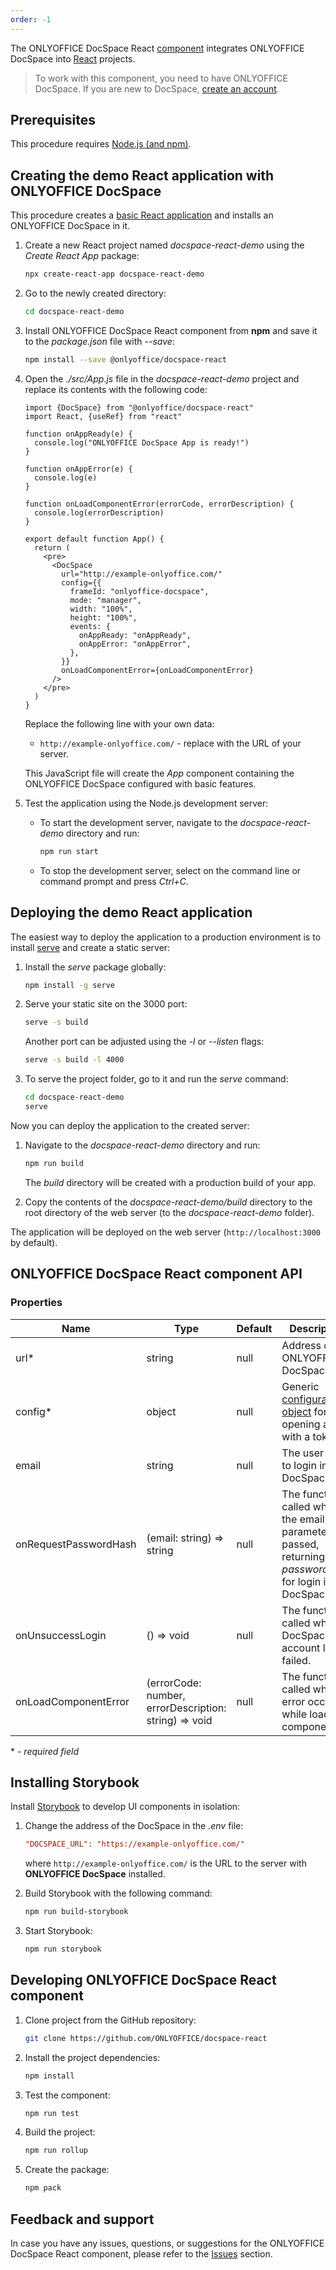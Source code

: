 ```yaml
---
order: -1
---
```


The ONLYOFFICE DocSpace React [component](https://github.com/ONLYOFFICE/docspace-react) integrates ONLYOFFICE DocSpace into [React](https://react.dev/) projects.

> To work with this component, you need to have ONLYOFFICE DocSpace. If you are new to DocSpace, [create an account](https://www.onlyoffice.com/docspace-registration.aspx?from=api).

## Prerequisites

This procedure requires [Node.js (and npm)](https://nodejs.org/en).

## Creating the demo React application with ONLYOFFICE DocSpace

This procedure creates a [basic React application](https://github.com/facebook/create-react-app) and installs an ONLYOFFICE DocSpace in it.

1. Create a new React project named *docspace-react-demo* using the *Create React App* package:

   ``` sh
   npx create-react-app docspace-react-demo
   ```

2. Go to the newly created directory:

   ``` sh
   cd docspace-react-demo
   ```

3. Install ONLYOFFICE DocSpace React component from **npm** and save it to the *package.json* file with *--save*:

   ``` sh
   npm install --save @onlyoffice/docspace-react
   ```

4. Open the *./src/App.js* file in the *docspace-react-demo* project and replace its contents with the following code:

   ``` tsx
   import {DocSpace} from "@onlyoffice/docspace-react"
   import React, {useRef} from "react"

   function onAppReady(e) {
     console.log("ONLYOFFICE DocSpace App is ready!")
   }

   function onAppError(e) {
     console.log(e)
   }

   function onLoadComponentError(errorCode, errorDescription) {
     console.log(errorDescription)
   }

   export default function App() {
     return (
       <pre>
         <DocSpace
           url="http://example-onlyoffice.com/"
           config={{
             frameId: "onlyoffice-docspace",
             mode: "manager",
             width: "100%",
             height: "100%",
             events: {
               onAppReady: "onAppReady",
               onAppError: "onAppError",
             },
           }}
           onLoadComponentError={onLoadComponentError}
         />
       </pre>
     )
   }
   ```

   Replace the following line with your own data:

   - `http://example-onlyoffice.com/` - replace with the URL of your server.

   This JavaScript file will create the *App* component containing the ONLYOFFICE DocSpace configured with basic features.

5. Test the application using the Node.js development server:

   - To start the development server, navigate to the *docspace-react-demo* directory and run:

     ``` sh
     npm run start
     ```

   - To stop the development server, select on the command line or command prompt and press *Ctrl+C*.

## Deploying the demo React application

The easiest way to deploy the application to a production environment is to install [serve](https://github.com/vercel/serve) and create a static server:

1. Install the *serve* package globally:

   ``` sh
   npm install -g serve
   ```

2. Serve your static site on the 3000 port:

   ``` sh
   serve -s build
   ```

   Another port can be adjusted using the *-l* or *--listen* flags:

   ``` sh
   serve -s build -l 4000
   ```

3. To serve the project folder, go to it and run the *serve* command:

   ``` sh
   cd docspace-react-demo
   serve
   ```

Now you can deploy the application to the created server:

1. Navigate to the *docspace-react-demo* directory and run:

   ``` sh
   npm run build
   ```

   The *build* directory will be created with a production build of your app.

2. Copy the contents of the *docspace-react-demo/build* directory to the root directory of the web server (to the *docspace-react-demo* folder).

The application will be deployed on the web server (`http://localhost:3000` by default).

## ONLYOFFICE DocSpace React component API

### Properties

| Name                  | Type                                                  | Default | Description                                                                                                 |
| --------------------- | ----------------------------------------------------- | ------- | ----------------------------------------------------------------------------------------------------------- |
| url\*                 | string                                                | null    | Address of ONLYOFFICE DocSpace.                                                                             |
| config\*              | object                                                | null    | Generic [configuration object](../../Usage%20SDK/Config/index.md) for opening a file with a token.          |
| email                 | string                                                | null    | The user email to login in DocSpace.                                                                        |
| onRequestPasswordHash | (email: string) => string                             | null    | The function called when the email parameter is passed, returning the *passwordHash* for login in DocSpace. |
| onUnsuccessLogin      | () => void                                            | null    | The function called when DocSpace account login failed.                                                     |
| onLoadComponentError  | (errorCode: number, errorDescription: string) => void | null    | The function called when an error occurs while loading a component.                                         |

\* *- required field*

## Installing Storybook

Install [Storybook](https://storybook.js.org/) to develop UI components in isolation:

1. Change the address of the DocSpace in the *.env* file:

   ``` ini
   "DOCSPACE_URL": "https://example-onlyoffice.com/"
   ```

   where `http://example-onlyoffice.com/` is the URL to the server with **ONLYOFFICE DocSpace** installed.

2. Build Storybook with the following command:

   ``` sh
   npm run build-storybook
   ```

3. Start Storybook:

   ``` sh
   npm run storybook
   ```

## Developing ONLYOFFICE DocSpace React component

1. Clone project from the GitHub repository:

   ``` sh
   git clone https://github.com/ONLYOFFICE/docspace-react
   ```

2. Install the project dependencies:

   ``` sh
   npm install
   ```

3. Test the component:

   ``` sh
   npm run test
   ```

4. Build the project:

   ``` sh
   npm run rollup
   ```

5. Create the package:

   ``` sh
   npm pack
   ```

## Feedback and support

In case you have any issues, questions, or suggestions for the ONLYOFFICE DocSpace React component, please refer to the [Issues](https://github.com/ONLYOFFICE/docspace-react/issues) section.
